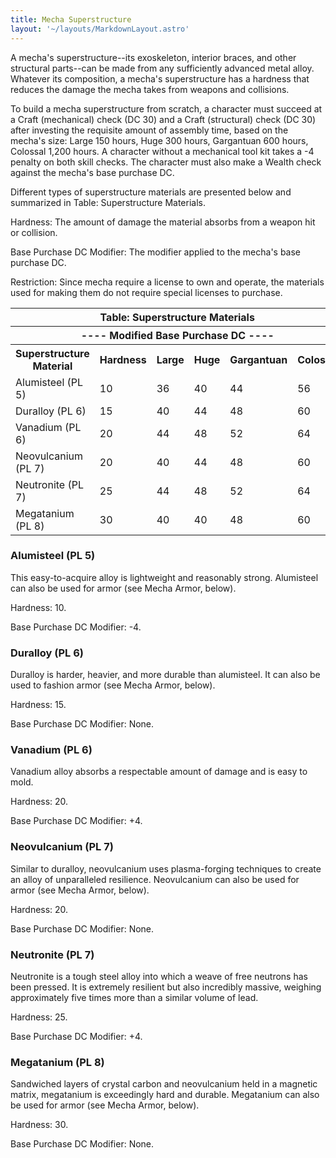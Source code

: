 ```yaml
---
title: Mecha Superstructure
layout: '~/layouts/MarkdownLayout.astro'
---
```

A mecha's superstructure--its exoskeleton, interior braces, and other
structural parts--can be made from any sufficiently advanced metal alloy.
Whatever its composition, a mecha's superstructure has a hardness that reduces
the damage the mecha takes from weapons and collisions.

To build a mecha superstructure from scratch, a character must succeed at a
Craft (mechanical) check (DC 30) and a Craft (structural) check (DC 30) after
investing the requisite amount of assembly time, based on the mecha's size:
Large 150 hours, Huge 300 hours, Gargantuan 600 hours, Colossal 1,200 hours. A
character without a mechanical tool kit takes a -4 penalty on both skill
checks. The character must also make a Wealth check against the mecha's base
purchase DC.

Different types of superstructure materials are presented below and summarized
in Table: Superstructure Materials.

Hardness: The amount of damage the material absorbs from a weapon hit or
collision.

Base Purchase DC Modifier: The modifier applied to the mecha's base purchase
DC.

Restriction: Since mecha require a license to own and operate, the materials
used for making them do not require special licenses to purchase.


<table> <tr> <th colspan="6"> Table: Superstructure Materials </th> </tr> <tr> <th colspan="6"> ---- Modified Base Purchase DC ---- </th> </tr> <tr> <th> Superstructure Material </th> <th> Hardness </th> <th> Large </th> <th> Huge </th> <th> Gargantuan </th> <th> Colossal </th> </tr> <tr> <td> Alumisteel (PL 5) </td> <td> 10 </td> <td> 36 </td> <td> 40 </td> <td> 44 </td> <td> 56 </td> </tr> <tr class="shaded"> <td> Duralloy (PL 6) </td> <td> 15 </td> <td> 40 </td> <td> 44 </td> <td> 48 </td> <td> 60 </td> </tr> <tr> <td> Vanadium (PL 6) </td> <td> 20 </td> <td> 44 </td> <td> 48 </td> <td> 52 </td> <td> 64 </td> </tr> <tr class="shaded"> <td> Neovulcanium (PL 7) </td> <td> 20 </td> <td> 40 </td> <td> 44 </td> <td> 48 </td> <td> 60 </td> </tr> <tr> <td> Neutronite (PL 7) </td> <td> 25 </td> <td> 44 </td> <td> 48 </td> <td> 52 </td> <td> 64 </td> </tr> <tr class="shaded"> <td> Megatanium (PL 8) </td> <td> 30 </td> <td> 40 </td> <td> 40 </td> <td> 48 </td> <td> 60 </td> </tr> </table>



###  Alumisteel (PL 5)

This easy-to-acquire alloy is lightweight and reasonably strong. Alumisteel
can also be used for armor (see Mecha Armor, below).

Hardness: 10.

Base Purchase DC Modifier: -4.

###  Duralloy (PL 6)

Duralloy is harder, heavier, and more durable than alumisteel. It can also be
used to fashion armor (see Mecha Armor, below).

Hardness: 15.

Base Purchase DC Modifier: None.

###  Vanadium (PL 6)

Vanadium alloy absorbs a respectable amount of damage and is easy to mold.

Hardness: 20.

Base Purchase DC Modifier: +4.

###  Neovulcanium (PL 7)

Similar to duralloy, neovulcanium uses plasma-forging techniques to create an
alloy of unparalleled resilience. Neovulcanium can also be used for armor (see
Mecha Armor, below).

Hardness: 20.

Base Purchase DC Modifier: None.

###  Neutronite (PL 7)

Neutronite is a tough steel alloy into which a weave of free neutrons has been
pressed. It is extremely resilient but also incredibly massive, weighing
approximately five times more than a similar volume of lead.

Hardness: 25.

Base Purchase DC Modifier: +4.

###  Megatanium (PL 8)

Sandwiched layers of crystal carbon and neovulcanium held in a magnetic
matrix, megatanium is exceedingly hard and durable. Megatanium can also be
used for armor (see Mecha Armor, below).

Hardness: 30.

Base Purchase DC Modifier: None.

